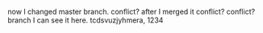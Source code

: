 now I changed master branch.
conflict? after I merged it conflict? conflict? branch I can see it here.
tcdsvuzjyhmera,
1234
